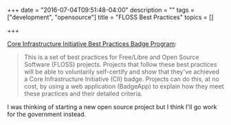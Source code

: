 +++
date = "2016-07-04T09:51:48-04:00"
description = ""
tags = ["development", "opensource"]
title = "FLOSS Best Practices"
topics = []

+++

[Core Infrastructure Initiative Best Practices Badge Program](https://github.com/linuxfoundation/cii-best-practices-badge/blob/master/doc/criteria.md):

> This is a set of best practices for Free/Libre and Open Source Software
> (FLOSS) projects. Projects that follow these best practices will be able to
> voluntarily self-certify and show that they've achieved a Core Infrastructure
> Initiative (CII) badge. Projects can do this, at no cost, by using a web
> application (BadgeApp) to explain how they meet these practices and their
> detailed criteria.

I was thinking of starting a new open source project but I think I'll go work
for the government instead.

